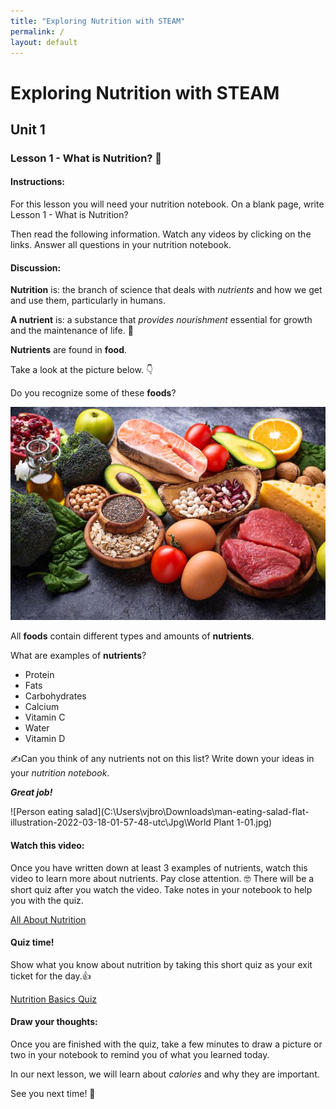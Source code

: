 ```yaml
---
title: "Exploring Nutrition with STEAM"
permalink: /
layout: default
---
```


# Exploring Nutrition with STEAM

## Unit 1

### Lesson 1 - What is Nutrition? 🍎



#### Instructions:

For this lesson you will need your nutrition notebook. On a blank page, write Lesson 1 - What is Nutrition?

Then read the following information. Watch any videos by clicking on the links. Answer all questions in your nutrition notebook.



#### Discussion:

**Nutrition** is: the branch of science that deals with *nutrients* and how we get and use them, particularly in humans. 

**A nutrient** is: a substance that *provides nourishment* essential for growth and the maintenance of life. 💪



**Nutrients** are found in **food**. 

Take a look at the picture below. 👇

Do you recognize some of these **foods**?

![Nutrients are found in healthy foods](https://github.com/be-rahn/Nutrition-with-STEAM/blob/gh-pages/organic-food.jpg)



All **foods** contain different types and amounts of **nutrients**.

What are examples of **nutrients**?

* Protein
* Fats
* Carbohydrates
* Calcium
* Vitamin C
* Water
* Vitamin D



✍️Can you think of any nutrients not on this list? Write down your ideas in your *nutrition notebook*. 



***Great job!*** 



![Person eating salad](C:\Users\vjbro\Downloads\man-eating-salad-flat-illustration-2022-03-18-01-57-48-utc\Jpg\World Plant 1-01.jpg)



#### Watch this video:

Once you have written down at least 3 examples of nutrients, watch this video to learn more about nutrients. Pay close attention. 🤓 There will be a short quiz after you watch the video. Take notes in your notebook to help you with the quiz.

[All About Nutrition](https://www.youtube.com/watch?v=uYamwNVnCVU)



#### Quiz time!

Show what you know about nutrition by taking this short quiz as your exit ticket for the day.👍

[Nutrition Basics Quiz](https://forms.gle/ZpJNRTVdMgSgfMxm6)



#### Draw your thoughts:

Once you are finished with the quiz, take a few minutes to draw a picture or two in your notebook to remind you of what you learned today.

In our next lesson, we will learn about *calories* and why they are important. 

See you next time! 👋
